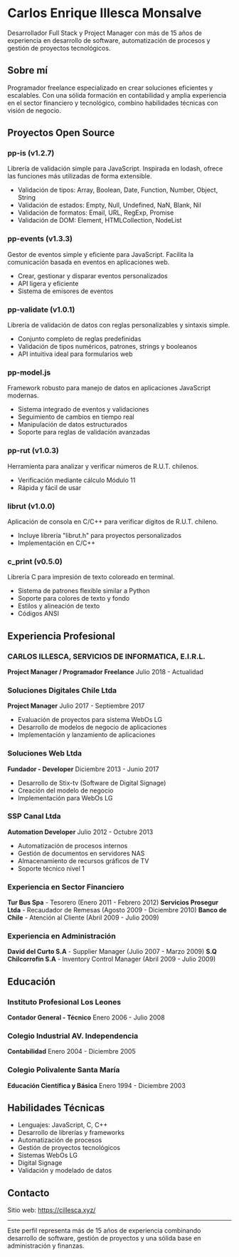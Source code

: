 # Carlos Enrique Illesca Monsalve

Desarrollador Full Stack y Project Manager con más de 15 años de experiencia en desarrollo de software, automatización de procesos y gestión de proyectos tecnológicos.

## Sobre mí

Programador freelance especializado en crear soluciones eficientes y escalables. Con una sólida formación en contabilidad y amplia experiencia en el sector financiero y tecnológico, combino habilidades técnicas con visión de negocio.

## Proyectos Open Source

### pp-is (v1.2.7)
Librería de validación simple para JavaScript. Inspirada en lodash, ofrece las funciones más utilizadas de forma extensible.

- Validación de tipos: Array, Boolean, Date, Function, Number, Object, String
- Validación de estados: Empty, Null, Undefined, NaN, Blank, Nil
- Validación de formatos: Email, URL, RegExp, Promise
- Validación de DOM: Element, HTMLCollection, NodeList

### pp-events (v1.3.3)
Gestor de eventos simple y eficiente para JavaScript. Facilita la comunicación basada en eventos en aplicaciones web.

- Crear, gestionar y disparar eventos personalizados
- API ligera y eficiente
- Sistema de emisores de eventos

### pp-validate (v1.0.1)
Librería de validación de datos con reglas personalizables y sintaxis simple.

- Conjunto completo de reglas predefinidas
- Validación de tipos numéricos, patrones, strings y booleanos
- API intuitiva ideal para formularios web

### pp-model.js
Framework robusto para manejo de datos en aplicaciones JavaScript modernas.

- Sistema integrado de eventos y validaciones
- Seguimiento de cambios en tiempo real
- Manipulación de datos estructurados
- Soporte para reglas de validación avanzadas

### pp-rut (v1.0.3)
Herramienta para analizar y verificar números de R.U.T. chilenos.

- Verificación mediante cálculo Módulo 11
- Rápida y fácil de usar

### librut (v1.0.0)
Aplicación de consola en C/C++ para verificar dígitos de R.U.T. chileno.

- Incluye librería "librut.h" para proyectos personalizados
- Implementación en C/C++

### c_print (v0.5.0)
Librería C para impresión de texto coloreado en terminal.

- Sistema de patrones flexible similar a Python
- Soporte para colores de texto y fondo
- Estilos y alineación de texto
- Códigos ANSI

## Experiencia Profesional

### CARLOS ILLESCA, SERVICIOS DE INFORMATICA, E.I.R.L.
**Project Manager / Programador Freelance**
Julio 2018 - Actualidad

### Soluciones Digitales Chile Ltda
**Project Manager**
Julio 2017 - Septiembre 2017

- Evaluación de proyectos para sistema WebOs LG
- Desarrollo de modelos de negocio de aplicaciones
- Implementación y lanzamiento de aplicaciones

### Soluciones Web Ltda
**Fundador - Developer**
Diciembre 2013 - Junio 2017

- Desarrollo de Stix-tv (Software de Digital Signage)
- Creación del modelo de negocio
- Implementación para WebOs LG

### SSP Canal Ltda
**Automation Developer**
Julio 2012 - Octubre 2013

- Automatización de procesos internos
- Gestión de documentos en servidores NAS
- Almacenamiento de recursos gráficos de TV
- Soporte técnico nivel 1

### Experiencia en Sector Financiero

**Tur Bus Spa** - Tesorero (Enero 2011 - Febrero 2012)
**Servicios Prosegur Ltda** - Recaudador de Remesas (Agosto 2009 - Diciembre 2010)
**Banco de Chile** - Atención al Cliente (Abril 2009 - Julio 2009)

### Experiencia en Administración

**David del Curto S.A** - Supplier Manager (Julio 2007 - Marzo 2009)
**S.Q Chilcorrofin S.A** - Inventory Control Manager (Abril 2009 - Julio 2009)

## Educación

### Instituto Profesional Los Leones
**Contador General - Técnico**
Enero 2006 - Julio 2008

### Colegio Industrial AV. Independencia
**Contabilidad**
Enero 2004 - Diciembre 2005

### Colegio Polivalente Santa María
**Educación Científica y Básica**
Enero 1994 - Diciembre 2003

## Habilidades Técnicas

- Lenguajes: JavaScript, C, C++
- Desarrollo de librerías y frameworks
- Automatización de procesos
- Gestión de proyectos tecnológicos
- Sistemas WebOs LG
- Digital Signage
- Validación y modelado de datos

## Contacto

Sitio web: https://cillesca.xyz/

---

Este perfil representa más de 15 años de experiencia combinando desarrollo de software, gestión de proyectos y una sólida base en administración y finanzas.
